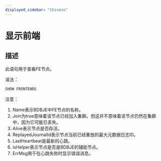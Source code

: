 ```yaml
---
displayed_sidebar: "Chinese"
---
```


# 显示前端

## 描述

此语句用于查看FE节点。

语法：

```sql
SHOW FRONTENDS
```

注意：

1. Name表示BDBJE中FE节点的名称。
2. Join为true意味着该节点已经加入集群。但这并不意味着该节点仍然在集群中，因为它可能已丢失。
3. Alive表示节点是否存活。
4. ReplayedJournalId表示节点当前已经重放的最大元数据日志ID。
5. LastHeartbeat是最新的心跳。
6. IsHelper表示节点是否是BDBJE的辅助节点。
7. ErrMsg用于在心跳失败时显示错误消息。